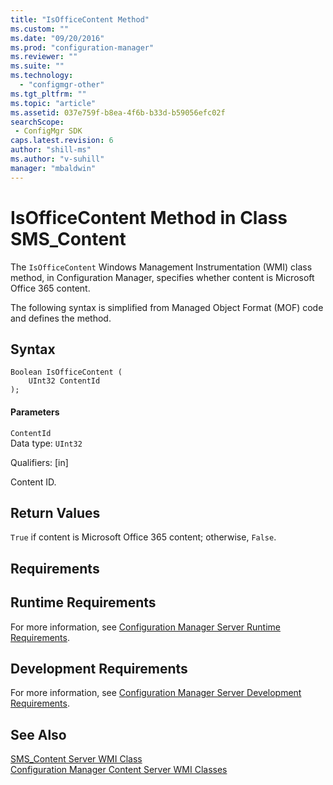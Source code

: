 ```yaml
---
title: "IsOfficeContent Method"
ms.custom: ""
ms.date: "09/20/2016"
ms.prod: "configuration-manager"
ms.reviewer: ""
ms.suite: ""
ms.technology:
  - "configmgr-other"
ms.tgt_pltfrm: ""
ms.topic: "article"
ms.assetid: 037e759f-b8ea-4f6b-b33d-b59056efc02fsearchScope: - ConfigMgr SDK
caps.latest.revision: 6
author: "shill-ms"
ms.author: "v-suhill"
manager: "mbaldwin"
---
```

# IsOfficeContent Method in Class SMS_Content
The `IsOfficeContent` Windows Management Instrumentation (WMI) class method, in Configuration Manager, specifies whether content is Microsoft Office 365 content.  

 The following syntax is simplified from Managed Object Format (MOF) code and defines the method.  

## Syntax  

```  
Boolean IsOfficeContent (  
    UInt32 ContentId  
);  

```  

#### Parameters  
 `ContentId`  
 Data type: `UInt32`  

 Qualifiers: [in]  

 Content ID.  

## Return Values  
 `True` if content is Microsoft Office 365 content; otherwise, `False`.  

## Requirements  

## Runtime Requirements  
 For more information, see [Configuration Manager Server Runtime Requirements](../../../../../develop/core/reqs/server-runtime-requirements.md).  

## Development Requirements  
 For more information, see [Configuration Manager Server Development Requirements](../../../../../develop/core/reqs/server-development-requirements.md).  

## See Also  
 [SMS_Content Server WMI Class](../../../../../develop/reference/core/servers/configure/sms_content-server-wmi-class.md)   
 [Configuration Manager Content Server WMI Classes](../../../../../develop/reference/core/servers/configure/content-server-wmi-classes.md)
